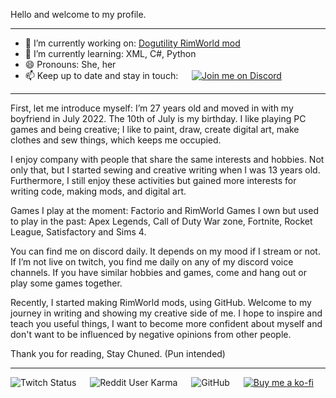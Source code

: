 Hello and welcome to my profile.

---

- 🔭 I’m currently working on: [Dogutility RimWorld mod](https://github.com/Chunnyluny/Dogutility)
- 🌱 I’m currently learning: XML, C#, Python
- 😄 Pronouns: She, her
- 📫 Keep up to date and stay in touch: &emsp; <a href="https://discord.gg/NjbW9RTQkA"><img alt="Join me on Discord" src="https://img.shields.io/badge/join_me_on-discord-purple?style=for-the-badge&logo=discord"/>
</a>

---

First, let me introduce myself: I’m 27 years old and moved in with my boyfriend in July 2022. The 10th of July is my birthday. I like playing PC games and being creative; I like to paint, draw, create digital art, make clothes and sew things, which keeps me occupied. 

I enjoy company with people that share the same interests and hobbies. Not only that, but I started sewing and creative writing when I was 13 years old. Furthermore, I still enjoy these activities but gained more interests for writing code, making mods, and digital art. 

Games I play at the moment: Factorio and RimWorld 
Games I own but used to play in the past: Apex Legends, Call of Duty War zone, Fortnite, Rocket League, Satisfactory and Sims 4.
 
You can find me on discord daily. It depends on my mood if I stream or not. If I’m not live on twitch, you find me daily on any of my discord voice channels. If you have similar hobbies and games, come and hang out or play some games together.

Recently, I started making RimWorld mods, using GitHub. Welcome to my journey in writing and showing my creative side of me. I hope to inspire and teach you useful things, I want to become more confident about myself and don't want to be influenced by negative opinions from other people. 

Thank you for reading, Stay Chuned. (Pun intended)

---
![Twitch Status](https://img.shields.io/twitch/status/chunnyluny?style=social&logo=twitch&label=Follow%20me!)
&emsp;
![Reddit User Karma](https://img.shields.io/reddit/user-karma/link/Chunnyluny?style=social&logo=reddit)
&emsp;
![GitHub](https://img.shields.io/github/license/chunnyluny/chunnyluny?style=for-the-badge&logo=github)
&emsp;
<a href='https://ko-fi.com/I2I8ND4C0' target='_blank'><img alt="Buy me a ko-fi" src="https://shields.io/badge/ko--fi-Buy_me_a_ko_fi-purple?logo=ko-fi&style=for-the-badge"/>
</a>
